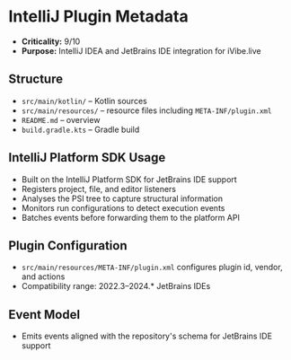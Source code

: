 # IntelliJ Plugin Metadata

- **Criticality:** 9/10
- **Purpose:** IntelliJ IDEA and JetBrains IDE integration for iVibe.live

## Structure
- `src/main/kotlin/` – Kotlin sources
- `src/main/resources/` – resource files including `META-INF/plugin.xml`
- `README.md` – overview
- `build.gradle.kts` – Gradle build

## IntelliJ Platform SDK Usage
- Built on the IntelliJ Platform SDK for JetBrains IDE support
- Registers project, file, and editor listeners
- Analyses the PSI tree to capture structural information
- Monitors run configurations to detect execution events
- Batches events before forwarding them to the platform API

## Plugin Configuration
- `src/main/resources/META-INF/plugin.xml` configures plugin id, vendor, and actions
- Compatibility range: 2022.3–2024.* JetBrains IDEs

## Event Model
- Emits events aligned with the repository's schema for JetBrains IDE support
